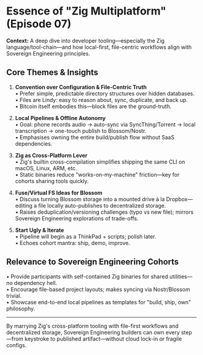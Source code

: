 # Essence of "Zig Multiplatform" (Episode 07)

**Context:** A deep dive into developer tooling—especially the Zig language/tool-chain—and how local-first, file-centric workflows align with Sovereign Engineering principles.

## Core Themes & Insights

1. **Convention over Configuration & File-Centric Truth**  
   • Prefer simple, predictable directory structures over hidden databases.  
   • Files are Lindy: easy to reason about, sync, duplicate, and back up.  
   • Bitcoin itself embodies this—block files are the ground-truth.

2. **Local Pipelines & Offline Autonomy**  
   • Goal: phone records audio → auto-sync via SyncThing/Torrent → local transcription → one-touch publish to Blossom/Nostr.  
   • Emphasises owning the entire build/publish flow without SaaS dependencies.

3. **Zig as Cross-Platform Lever**  
   • Zig's builtin cross-compilation simplifies shipping the same CLI on macOS, Linux, ARM, etc.  
   • Static binaries reduce "works-on-my-machine" friction—key for cohorts sharing tools quickly.

4. **Fuse/Virtual FS Ideas for Blossom**  
   • Discuss turning Blossom storage into a mounted drive à la Dropbox—editing a file locally auto-publishes to decentralized storage.  
   • Raises deduplication/versioning challenges (typo vs new file); mirrors Sovereign Engineering explorations of trade-offs.

5. **Start Ugly & Iterate**  
   • Pipeline will begin as a ThinkPad + scripts; polish later.  
   • Echoes cohort mantra: ship, demo, improve.

## Relevance to Sovereign Engineering Cohorts

• Provide participants with self-contained Zig binaries for shared utilities—no dependency hell.  
• Encourage file-based project layouts; makes syncing via Nostr/Blossom trivial.  
• Showcase end-to-end local pipelines as templates for "build, ship, own" philosophy.

---
By marrying Zig's cross-platform tooling with file-first workflows and decentralized storage, Sovereign Engineering builders can own every step—from keystroke to published artifact—without cloud lock-in or fragile configs. 